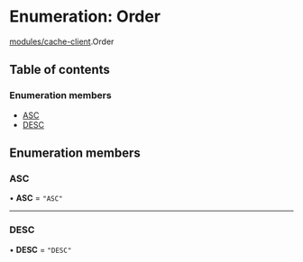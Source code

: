 # Enumeration: Order

[modules/cache-client](../modules/modules_cache_client.md).Order

## Table of contents

### Enumeration members

- [ASC](modules_cache_client.Order.md#asc)
- [DESC](modules_cache_client.Order.md#desc)

## Enumeration members

### ASC

• **ASC** = `"ASC"`

___

### DESC

• **DESC** = `"DESC"`
